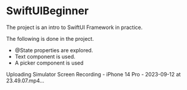 
# SwiftUIBeginner
The project is an intro to SwiftUI Framework in practice.

The following is done in the project.

 - @State properties are explored. 
 - Text component is used. 
 - A picker component is used



Uploading Simulator Screen Recording - iPhone 14 Pro - 2023-09-12 at 23.49.07.mp4…

